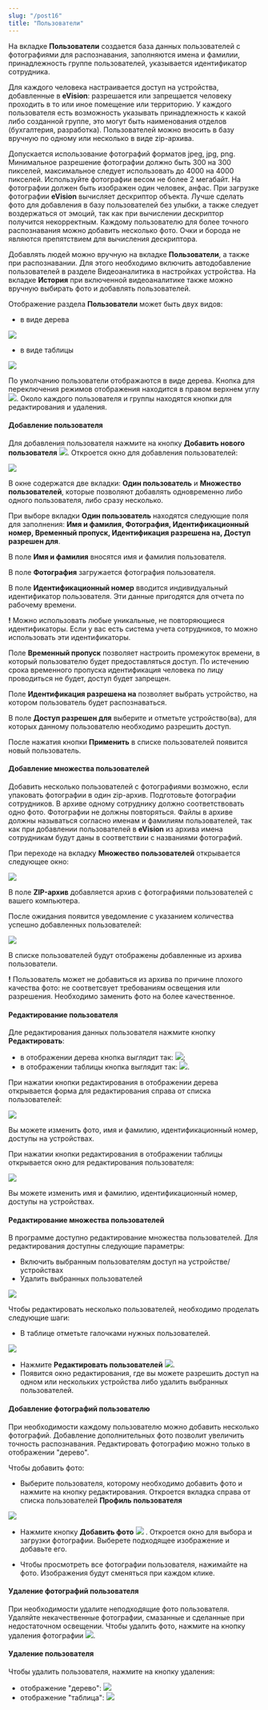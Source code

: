 ```yaml
---
slug: "/post16"
title: "Пользователи"
---
```


На вкладке **Пользователи** создается база данных пользователей с фотографиями для распознавания, заполняются имена и фамилии, принадлежность группе пользователей, указывается идентификатор сотрудника. 

Для каждого человека настраивается доступ на устройства, добавленные в **eVision**: разрешается  или запрещается человеку проходить в то или иное помещение или территорию. У каждого пользователя есть возможность указывать принадлежность к какой либо созданной группе, это могут быть наименования отделов (бухгалтерия, разработка). Пользователей можно вносить в базу вручную по одному или несколько в виде zip-архива. 

Допускается использование фотографий форматов jpeg, jpg, png. Минимальное разрешение фотографии должно быть 300 на 300 пикселей, максимальное следует использовать до 4000 на 4000 пикселей. Используйте фотографии весом не более 2 мегабайт. На фотографии должен быть изображен один человек, анфас. При загрузке фотографии **eVision** вычисляет дескриптор объекта. Лучше сделать фото для добавления в базу пользователей без улыбки, а также следует воздержаться от эмоций, так как при вычислении дескриптор получится некорректным. Каждому пользователю для более точного распознавания можно добавить несколько фото. Очки и борода не являются препятствием для вычисления дескриптора. 

Добавлять людей можно вручную на вкладке **Пользователи**, а также при распознавании. Для этого необходимо включить автодобавление пользователей в разделе Видеоаналитика в настройках устройства. На вкладке **История** при включенной видеоаналитике также можно вручную выбирать фото и добавлять пользователей.

Отображение раздела **Пользователи** может быть двух видов:

- в виде дерева

![](images/Дерево.png)

- в виде таблицы

![](images/Таблица.png)

По умолчанию пользователи отображаются в виде дерева. Кнопка для переключения режимов отображения находится в правом верхнем углу ![](images/Переключение.png). Около каждого пользователя и группы находятся кнопки для редактирования и удаления.

#### Добавление пользователя

Для добавления пользователя нажмите на кнопку **Добавить нового пользователя** ![](images/Добавление.png). Откроется окно для добавления пользователей:

![](images/Добавить.png)

В окне содержатся две вкладки: **Один пользователь** и **Множество пользователей**, которые позволяют добавлять одновременно либо одного пользователя, либо сразу несколько.

При выборе вкладки **Один пользователь** находятся следующие поля для заполнения: **Имя и фамилия, Фотография, Идентификационный номер, Временный пропуск, Идентификация разрешена на, Доступ разрешен для**.

В поле **Имя и фамилия** вносятся имя и фамилия пользователя.

В поле **Фотография** загружается фотография пользователя. 

В поле **Идентификационный номер** вводится индивидуальный идентификатор пользователя. Эти данные пригодятся для отчета по рабочему времени.

**!** Можно использовать любые уникальные, не повторяющиеся идентификаторы. Если у вас есть система учета сотрудников, то можно использовать эти идентификаторы.

Поле **Временный пропуск** позволяет настроить промежуток времени, в который пользователю будет предоставляться доступ. По истечению срока временного пропуска идентификация человека по лицу проводиться не будет, доступ будет запрещен.

Поле **Идентификация разрешена на** позволяет выбрать устройство, на котором пользователь будет распознаваться.

В поле **Доступ разрешен для** выберите и отметьте устройство(ва), для которых данному пользователю необходимо разрешить доступ.

После нажатия кнопки **Применить** в списке пользователей появится новый пользователь.

#### Добавление множества пользователей

Добавить несколько пользователей с фотографиями возможно, если упаковать фотографии в один zip-архив. Подготовьте фотографии сотрудников. В архиве одному сотруднику должно соответствовать одно фото. Фотографии не должны повторяться. Файлы в архиве должны называться согласно именам и фамилиям пользователей, так как при добавлении пользователей в **eVision** из архива имена сотрудникам будут даны в соответствии с названиями фотографий.

При переходе на вкладку **Множество пользователей** открывается следующее окно:

![](images/Множество.png)

В поле **ZIP-архив** добавляется архив с фотографиями пользователей с вашего компьютера.

После ожидания появится уведомление с указанием количества успешно добавленных пользователей:

![](images/Screenshot_65.png)

В списке пользователей будут отображены добавленные из архива пользователи. 

**!** Пользователь может не добавиться из архива по причине плохого качества фото: не соответсвует требованиям освещения или разрешения. Необходимо заменить фото на более качественное.

#### Редактирование пользователя

Дле редактирования данных пользователя нажмите кнопку **Редактировать**:

- в отображении дерева кнопка выглядит так: ![](images/Редактировать_дерево.png);
- в отображении таблицы кнопка выглядит так: ![](images/Редактировать_таблица.png).

При нажатии кнопки редактирования в отображении дерева открывается форма для редактирования справа от списка пользователей: 

![](images/Профиль_дерево.png)

Вы можете изменить фото, имя и фамилию, идентификационный номер, доступы на устройствах.

При нажатии кнопки редактирования в отображении таблицы открывается окно для редактирования пользователя:

![](images/Профиль_таблица.png)

Вы можете изменить имя и фамилию, идентификационный номер, доступы на устройствах.

#### Редактирование множества пользователей

В программе доступно редактирование множества пользователей. Для редактирования доступны следующие параметры:  

- Включить выбранным пользователям доступ на устройстве/устройствах
- Удалить выбранных пользователей

![](images/Редактирование.png)

Чтобы редактировать несколько пользователей, необходимо проделать следующие шаги:

- В таблице отметьте галочками нужных пользователей.

![](images/Множество_п.png)

- Нажмите **Редактировать пользователей** ![](images/Редакт.png).
- Появится окно редактирования, где вы можете разрешить доступ на одном или нескольких устройства либо удалить выбранных пользователей.

#### Добавление фотографий пользователю

При необходимости каждому пользователю можно добавить несколько фотографий. Добавление дополнительных фото позволит увеличить точность распознавания. Редактировать фотографию можно только в отображении "дерево".

Чтобы добавить фото:

- Выберите пользователя, которому необходимо добавить фото и нажмите на кнопку редактирования. Откроется вкладка справа от списка пользователей **Профиль пользователя**

![](images/Профиль.png) 

- Нажмите кнопку **Добавить фото** ![](images/Фото.png) . Откроется окно для выбора и загрузки фотографии. Выберете подходящее изображение и добавьте его.

- Чтобы просмотреть все фотографии пользователя, нажимайте на фото. Изображения будут сменяться при каждом клике.

#### Удаление фотографий пользователя

При необходимости удалите неподходящие фото пользователя. Удаляйте некачественные фотографии, смазанные и сделанные при недостаточном освещении. Чтобы удалить фото, нажмите на кнопку удаления фотографии ![](images/Удал.png).

#### Удаление пользователя

Чтобы удалить пользователя, нажмите на кнопку удаления:

- отображение "дерево": ![](images/У.png)
- отображение "таблица": ![](images/Уд.png)

